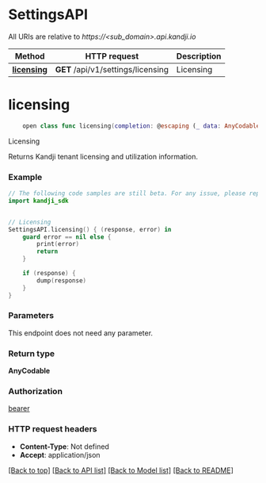 # SettingsAPI

All URIs are relative to *https://<sub_domain>.api.kandji.io*

Method | HTTP request | Description
------------- | ------------- | -------------
[**licensing**](SettingsAPI.md#licensing) | **GET** /api/v1/settings/licensing | Licensing


# **licensing**
```swift
    open class func licensing(completion: @escaping (_ data: AnyCodable?, _ error: Error?) -> Void)
```

Licensing

Returns Kandji tenant licensing and utilization information.

### Example
```swift
// The following code samples are still beta. For any issue, please report via http://github.com/OpenAPITools/openapi-generator/issues/new
import kandji_sdk


// Licensing
SettingsAPI.licensing() { (response, error) in
    guard error == nil else {
        print(error)
        return
    }

    if (response) {
        dump(response)
    }
}
```

### Parameters
This endpoint does not need any parameter.

### Return type

**AnyCodable**

### Authorization

[bearer](../README.md#bearer)

### HTTP request headers

 - **Content-Type**: Not defined
 - **Accept**: application/json

[[Back to top]](#) [[Back to API list]](../README.md#documentation-for-api-endpoints) [[Back to Model list]](../README.md#documentation-for-models) [[Back to README]](../README.md)

